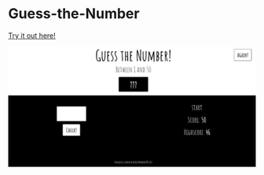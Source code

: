 # Guess-the-Number

[Try it out here!](https://a-myriknas-guess-the-number.netlify.app/ "Guess the number")

![Screenshot](screenshot/Start%20of%20game.jpg?raw=true "Main Screen")
